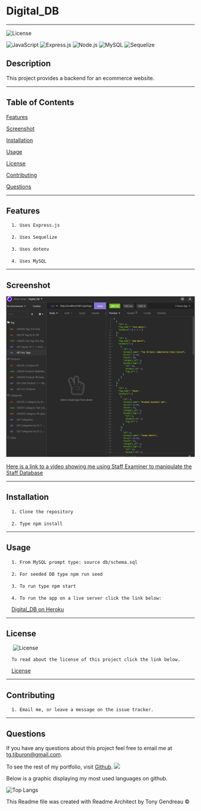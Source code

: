 # Digital_DB
---

  ![License](https://img.shields.io/github/license/tgtiburon/Digital_DB?style=flat-square)
  
  ![JavaScript](https://img.shields.io/badge/JavaScript-F7DF1E?style=for-the-badge&logo=javascript&logoColor=black) 
  ![Express.js](https://img.shields.io/badge/express.js-%23404d59.svg?style=for-the-badge&logo=express&logoColor=%2361DAFB) 
  ![Node.js](https://img.shields.io/badge/Node.js-43853D?style=for-the-badge&logo=node.js&logoColor=white) 
  ![MySQL](https://img.shields.io/badge/mysql-%2300f.svg?style=for-the-badge&logo=mysql&logoColor=white) 
  ![Sequelize](https://img.shields.io/badge/Sequelize-52B0E7?style=for-the-badge&logo=Sequelize&logoColor=white) 
## Description

This project provides a backend for an ecommerce website.

---
  ## Table of Contents

  [Features](#features)

  [Screenshot](#screenshot)

  [Installation](#installation)
    
  [Usage](#usage)
    
  [License](#license)
    
  [Contributing](#contributing)

  [Questions](#questions)
  
  

---

## Features

      1. Uses Express.js 

      2. Uses Sequelize 

      3. Uses dotenv 

      4. Uses MySQL 
---

## Screenshot 
  ![](digital_db.PNG)


   [Here is a link to a video showing me using Staff Examiner to manipulate the Staff Database](https://watch.screencastify.com/v/J5yaNUPIoCjH1iwS0yFf)
  
  

  ---

  ## Installation

      1. Clone the repository 

      2. Type npm install 
---
  ## Usage

      1. From MySQL prompt type: source db/schema.sql 

      2. For seeded DB type npm run seed 

      3. To run type npm start 

      4. To run the app on a live server click the link below:    
  &emsp;[Digital_DB on Heroku](https://git.heroku.com/digital-db-tg.git)


  ---
  ## License 

  &emsp; ![License](https://img.shields.io/github/license/tgtiburon/Digital_DB?style=flat-square)

      To read about the license of this project click the link below.

  &emsp;[License](https://github.com/tgtiburon/Digital_DB/blob/main/LICENSE) 

  ---
  ## Contributing

      1. Email me, or leave a message on the issue tracker. 


---
## Questions

If you have any questions about this project feel free to email me at <tg.tiburon@gmail.com>.  

To see the rest of my portfolio, visit [Github](https://github.com/tgtiburon).
![](./images/GitHub-Mark-32px.png)

Below is a graphic displaying my most used languages on github.

![Top Langs](https://github-readme-stats.vercel.app/api/top-langs/?username=tgtiburon)


This Readme file was created with Readme Architect by Tony Gendreau &copy;
